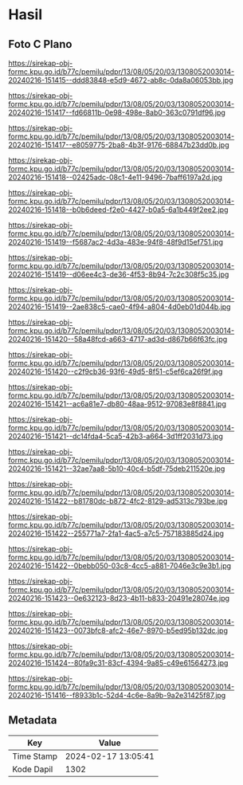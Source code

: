 # Hasil

## Foto C Plano

https://sirekap-obj-formc.kpu.go.id/b77c/pemilu/pdpr/13/08/05/20/03/1308052003014-20240216-151415--ddd83848-e5d9-4672-ab8c-0da8a06053bb.jpg

https://sirekap-obj-formc.kpu.go.id/b77c/pemilu/pdpr/13/08/05/20/03/1308052003014-20240216-151417--fd66811b-0e98-498e-8ab0-363c0791df96.jpg

https://sirekap-obj-formc.kpu.go.id/b77c/pemilu/pdpr/13/08/05/20/03/1308052003014-20240216-151417--e8059775-2ba8-4b3f-9176-68847b23dd0b.jpg

https://sirekap-obj-formc.kpu.go.id/b77c/pemilu/pdpr/13/08/05/20/03/1308052003014-20240216-151418--02425adc-08c1-4e11-9496-7baff6197a2d.jpg

https://sirekap-obj-formc.kpu.go.id/b77c/pemilu/pdpr/13/08/05/20/03/1308052003014-20240216-151418--b0b6deed-f2e0-4427-b0a5-6a1b449f2ee2.jpg

https://sirekap-obj-formc.kpu.go.id/b77c/pemilu/pdpr/13/08/05/20/03/1308052003014-20240216-151419--f5687ac2-4d3a-483e-94f8-48f9d15ef751.jpg

https://sirekap-obj-formc.kpu.go.id/b77c/pemilu/pdpr/13/08/05/20/03/1308052003014-20240216-151419--d06ee4c3-de36-4f53-8b94-7c2c308f5c35.jpg

https://sirekap-obj-formc.kpu.go.id/b77c/pemilu/pdpr/13/08/05/20/03/1308052003014-20240216-151419--2ae838c5-cae0-4f94-a804-4d0eb01d044b.jpg

https://sirekap-obj-formc.kpu.go.id/b77c/pemilu/pdpr/13/08/05/20/03/1308052003014-20240216-151420--58a48fcd-a663-4717-ad3d-d867b66f63fc.jpg

https://sirekap-obj-formc.kpu.go.id/b77c/pemilu/pdpr/13/08/05/20/03/1308052003014-20240216-151420--c2f9cb36-93f6-49d5-8f51-c5ef6ca26f9f.jpg

https://sirekap-obj-formc.kpu.go.id/b77c/pemilu/pdpr/13/08/05/20/03/1308052003014-20240216-151421--ac6a81e7-db80-48aa-9512-97083e8f8841.jpg

https://sirekap-obj-formc.kpu.go.id/b77c/pemilu/pdpr/13/08/05/20/03/1308052003014-20240216-151421--dc14fda4-5ca5-42b3-a664-3d1ff2031d73.jpg

https://sirekap-obj-formc.kpu.go.id/b77c/pemilu/pdpr/13/08/05/20/03/1308052003014-20240216-151421--32ae7aa8-5b10-40c4-b5df-75deb211520e.jpg

https://sirekap-obj-formc.kpu.go.id/b77c/pemilu/pdpr/13/08/05/20/03/1308052003014-20240216-151422--b81780dc-b872-4fc2-8129-ad5313c793be.jpg

https://sirekap-obj-formc.kpu.go.id/b77c/pemilu/pdpr/13/08/05/20/03/1308052003014-20240216-151422--255771a7-2fa1-4ac5-a7c5-757183885d24.jpg

https://sirekap-obj-formc.kpu.go.id/b77c/pemilu/pdpr/13/08/05/20/03/1308052003014-20240216-151422--0bebb050-03c8-4cc5-a881-7046e3c9e3b1.jpg

https://sirekap-obj-formc.kpu.go.id/b77c/pemilu/pdpr/13/08/05/20/03/1308052003014-20240216-151423--0e632123-8d23-4b11-b833-20491e28074e.jpg

https://sirekap-obj-formc.kpu.go.id/b77c/pemilu/pdpr/13/08/05/20/03/1308052003014-20240216-151423--0073bfc8-afc2-46e7-8970-b5ed95b132dc.jpg

https://sirekap-obj-formc.kpu.go.id/b77c/pemilu/pdpr/13/08/05/20/03/1308052003014-20240216-151424--80fa9c31-83cf-4394-9a85-c49e61564273.jpg

https://sirekap-obj-formc.kpu.go.id/b77c/pemilu/pdpr/13/08/05/20/03/1308052003014-20240216-151416--f8933b1c-52d4-4c6e-8a9b-9a2e31425f87.jpg


## Metadata

| Key        | Value               |
| ---------- | ------------------- |
| Time Stamp | 2024-02-17 13:05:41 |
| Kode Dapil | 1302                |




